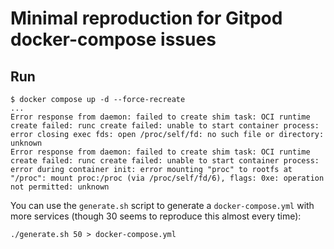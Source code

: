 # Minimal reproduction for Gitpod docker-compose issues

## Run

```
$ docker compose up -d --force-recreate
...
Error response from daemon: failed to create shim task: OCI runtime create failed: runc create failed: unable to start container process: error closing exec fds: open /proc/self/fd: no such file or directory: unknown
Error response from daemon: failed to create shim task: OCI runtime create failed: runc create failed: unable to start container process: error during container init: error mounting "proc" to rootfs at "/proc": mount proc:/proc (via /proc/self/fd/6), flags: 0xe: operation not permitted: unknown
```

You can use the `generate.sh` script to generate a `docker-compose.yml` with more services (though 30 seems to reproduce this almost every time):
```
./generate.sh 50 > docker-compose.yml
```
